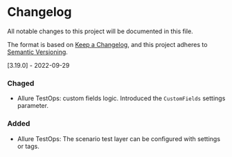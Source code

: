 # Changelog
All notable changes to this project will be documented in this file.

The format is based on [Keep a Changelog](https://keepachangelog.com/en/1.0.0/),
and this project adheres to [Semantic Versioning](https://semver.org/spec/v2.0.0.html).

[3.19.0] - 2022-09-29

### Chaged
- Allure TestOps: custom fields logic. Introduced the `CustomFields` settings parameter.

### Added
- Allure TestOps: The scenario test layer can be configured with settings or tags.